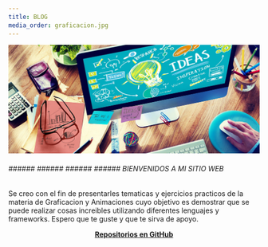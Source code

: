 ```yaml
---
title: BLOG
media_order: graficacion.jpg
---
```


![](graficacion.jpg)

###### ###### ###### ###### ###### BIENVENIDOS A MI SITIO WEB
Se creo con el fin de presentarles tematicas y ejercicios practicos de la materia de Graficacion y Animaciones cuyo objetivo es  demostrar que se puede realizar cosas increibles utilizando diferentes lenguajes y frameworks. Espero que te guste y que te sirva de apoyo. 

<p><center><a href="https://github.com/Alejandrra/other-grav/" target="_blank" rel="nofollow noopener noreferrer" class="external-link no-image">
  <strong>Repositorios en GitHub</strong>
</a></center></p>